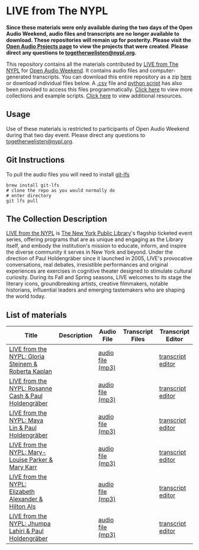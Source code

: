 # LIVE from The NYPL

**Since these materials were only available during the two days of the Open Audio Weekend, audio files and transcripts are no longer available to download. These repositories will remain up for posterity. Please visit the [Open Audio Projects page](https://github.com/nypl-openaudio/start-here/tree/master/Projects) to view the projects that were created. Please direct any questions to [togetherwelisten@nypl.org](mailto:togetherwelisten@nypl.org).**

This repository contains all the materials contributed by [LIVE from The NYPL](http://www.nypl.org/events/live-nypl) for [Open Audio Weekend](https://github.com/nypl-openaudio/start-here). It contains audio files and computer-generated transcripts. You can download this entire repository as a zip [here](https://s3.amazonaws.com/togetherwelisten.nypl.org/data/data-nypl-live.zip) or download individual files below. A [.csv](https://github.com/nypl-openaudio/data-nypl-live/blob/master/manifest.csv) file and [python script](https://github.com/nypl-openaudio/data-nypl-live/blob/master/get_materials.py) has also been provided to access this files programmatically. [Click here](https://github.com/nypl-openaudio/start-here/materials) to view more collections and example scripts. [Click here](https://github.com/nypl-openaudio/start-here#resources) to view additional resources.

## Usage
Use of these materials is restricted to participants of Open Audio Weekend during that two day event. Please direct any questions to [togetherwelisten@nypl.org](mailto:togetherwelisten@nypl.org).

## Git Instructions
To pull the audio files you will need to install [git-lfs](https://git-lfs.github.com/)

```
brew install git-lfs
# clone the repo as you would normally do
# enter directory
git lfs pull
```

## The Collection Description
[LIVE from the NYPL](http://www.nypl.org/events/live-nypl) is [The New York Public Library](http://www.nypl.org/)'s flagship ticketed event series, offering programs that are as unique and engaging as the Library itself, and embody the institution's mission to educate, inform, and inspire the diverse community it serves in New York and beyond. Under the direction of Paul Holdengräber since it launched in 2005, LIVE's provocative conversations, real debates, irresistible performances and original experiences are exercises in cognitive theater designed to stimulate cultural curiosity. During its Fall and Spring seasons, LIVE welcomes to its stage the literary icons, groundbreaking artists, creative filmmakers, notable historians, influential leaders and emerging tastemakers who are shaping the world today.

## List of materials
| Title | Description | Audio File | Transcript Files | Transcript Editor |
|---|---|---|---|---|
| [LIVE from the NYPL: Gloria Steinem & Roberta Kaplan](http://www.nypl.org/audiovideo/gloria-steinem-roberta-kaplan?nref=90281) |  | [audio file (mp3)](https://github.com/nypl-openaudio/data-nypl-live/raw/master/audio/live-from-the-nypl-gloria-steinem--roberta-kaplan.mp3) | | [transcript editor](https://opentranscript.herokuapp.com/transcripts/live-from-the-nypl-gloria-steinem--roberta-kaplan) |
| [LIVE from the NYPL: Rosanne Cash & Paul Holdengräber](http://www.nypl.org/audiovideo/rosanne-cash-paul-holdengr%C3%A4ber) |  | [audio file (mp3)](https://github.com/nypl-openaudio/data-nypl-live/raw/master/audio/live-from-the-nypl-rosanne-cash--paul-holdengrber.mp3) | | [transcript editor](https://opentranscript.herokuapp.com/transcripts/live-from-the-nypl-rosanne-cash--paul-holdengrber) |
| [LIVE from the NYPL: Maya Lin & Paul Holdengräber](http://www.nypl.org/audiovideo/maya-lin-paul-holdengr%C3%A4ber) |  | [audio file (mp3)](https://github.com/nypl-openaudio/data-nypl-live/raw/master/audio/live-from-the-nypl-maya-lin--paul-holdengrber.mp3) | | [transcript editor](https://opentranscript.herokuapp.com/transcripts/live-from-the-nypl-maya-lin--paul-holdengrber) |
| [LIVE from the NYPL: Mary-Louise Parker & Mary Karr](http://www.nypl.org/audiovideo/mary-louise-parker-mary-karr) |  | [audio file (mp3)](https://github.com/nypl-openaudio/data-nypl-live/raw/master/audio/live-from-the-nypl-marylouise-parker--mary-karr.mp3) | | [transcript editor](https://opentranscript.herokuapp.com/transcripts/live-from-the-nypl-marylouise-parker--mary-karr) |
| [LIVE from the NYPL: Elizabeth Alexander & Hilton Als](http://www.nypl.org/audiovideo/elizabeth-alexander-hilton-als?nref=90281) |  | [audio file (mp3)](https://github.com/nypl-openaudio/data-nypl-live/raw/master/audio/live-from-the-nypl-elizabeth-alexander--hilton-als.mp3) | | [transcript editor](https://opentranscript.herokuapp.com/transcripts/live-from-the-nypl-elizabeth-alexander--hilton-als) |
| [LIVE from the NYPL: Jhumpa Lahiri & Paul Holdengräber](http://www.nypl.org/events/programs/2016/03/04/jhumpa-lahiri-paul-holdengr%C3%A4ber?nref=121031) |  | [audio file (mp3)](https://github.com/nypl-openaudio/data-nypl-live/raw/master/audio/live-from-the-nypl-jhumpa-lahiri--paul-holdengrber.mp3) | | [transcript editor](https://opentranscript.herokuapp.com/transcripts/live-from-the-nypl-jhumpa-lahiri--paul-holdengrber) |
